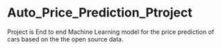 # Auto_Price_Prediction_Ptroject
Project is End to end Machine Learning model for the price prediction of cars based on the the open source data.
